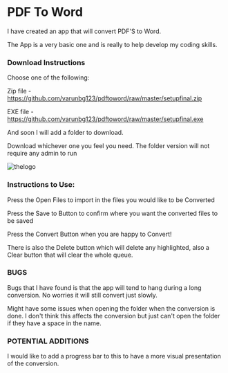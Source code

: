 # PDF To Word

I have created an app that will convert PDF'S to Word.

The App is a very basic one and is really to help develop my coding skills.

### Download Instructions

Choose one of the following:

Zip file - https://github.com/varunbg123/pdftoword/raw/master/setupfinal.zip

EXE file - https://github.com/varunbg123/pdftoword/raw/master/setupfinal.exe

And soon I will add a folder to download.

Download whichever one you feel you need. The folder version will not require any admin to run

![thelogo](https://user-images.githubusercontent.com/97689448/149547207-13f199fa-8293-41ec-bd5c-771a55cef84d.png)


### Instructions to Use:

Press the Open Files to import in the files you would like to be Converted

Press the Save to Button to confirm where you want the converted files to be saved

Press the Convert Button when you are happy to Convert!

There is also the Delete button which will delete any highlighted, also a Clear button that will clear the whole queue.


### BUGS

Bugs that I have found is that the app will tend to hang during a long conversion. No worries it will still convert just slowly.

Might have some issues when opening the folder when the conversion is done. I don't think this affects the conversion but just can't open the folder if they have a space in the name.



### POTENTIAL ADDITIONS

I would like to add a progress bar to this to have a more visual presentation of the conversion.
